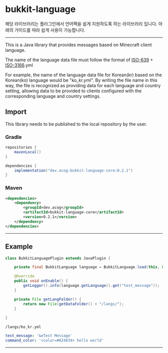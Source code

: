 # bukkit-language  

해당 라이브러리는 플러그인에서 언어팩을 쉽게 지원하도록 하는 라이브러리 입니다. 아래의 가이드를 따라 쉽게 사용이 가능합니다.  

---
This is a Java library that provides messages based on Minecraft client language.

The name of the language data file must follow the format of [ISO-639](https://docs.oracle.com/cd/E13214_01/wli/docs92/xref/xqisocodes.html) + [ISO-3166](https://docs.oracle.com/cd/E13214_01/wli/docs92/xref/xqisocodes.html).yml  

For example, the name of the language data file for Korean(kr) based on the Korean(ko) language would be "ko_kr.yml". By writing the file name in this way, the file is recognized as providing data for each language and country setting, allowing data to be provided to clients configured with the corresponding language and country settings.

## Import

This library needs to be published to the local repository by the user.

### Gradle

```groovy
repositories {
    mavenLocal()
}

dependencies {
    implementation("dev.acog:bukkit-language-core:0.2.1")
}
```

### Maven

```xml
<dependencies>
    <dependency>
        <groupId>dev.acog</groupId>
        <artifactId>bukkit-language-core</artifactId>
        <version>0.2.1</version>
    </dependency>
</dependencies>
```
---
## Example
```java
class BukkitLanguagePlugin extends JavaPlugin {

    private final BukkitLanguage language = BukkitLanguage.load(this, Locale.KOREA, getLangFolder(), false);

    @Override
    public void onEnable() {
        getLogger().info(language.getLanguage().get("test_message"));
    }

    private File getLangFolder() {
        return new File(getDataFolder() + "/langs/");
    }
    
}
```
  
`/langs/ko_kr.yml`
```yaml
test_message: '&eTest Message'
command_color: '<color=#A24834> hello world'
```

---
